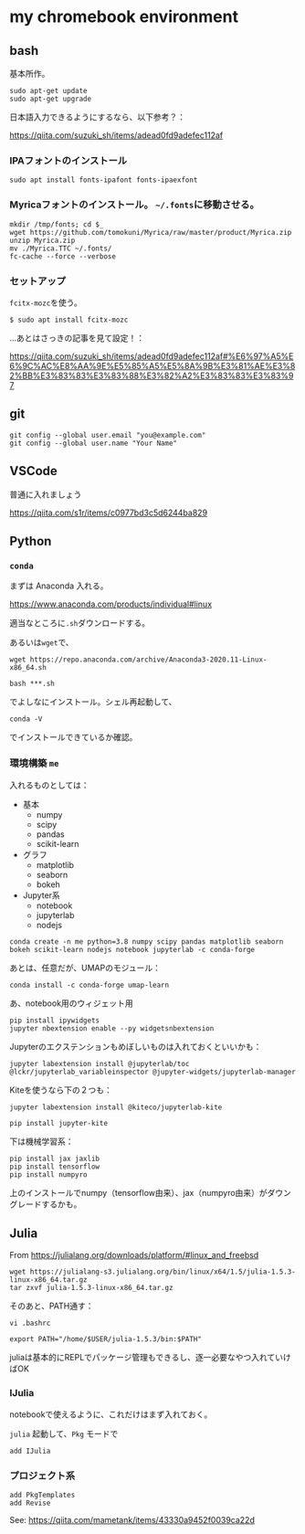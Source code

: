 # my chromebook environment

## bash

基本所作。

```
sudo apt-get update
sudo apt-get upgrade
```

日本語入力できるようにするなら、以下参考？：

https://qiita.com/suzuki_sh/items/adead0fd9adefec112af

### IPAフォントのインストール

```
sudo apt install fonts-ipafont fonts-ipaexfont
```

### Myricaフォントのインストール。 ``~/.fonts``に移動させる。

```
mkdir /tmp/fonts; cd $_
wget https://github.com/tomokuni/Myrica/raw/master/product/Myrica.zip
unzip Myrica.zip
mv ./Myrica.TTC ~/.fonts/
fc-cache --force --verbose
```

### セットアップ

``fcitx-mozc``を使う。

```
$ sudo apt install fcitx-mozc
```

…あとはさっきの記事を見て設定！：

https://qiita.com/suzuki_sh/items/adead0fd9adefec112af#%E6%97%A5%E6%9C%AC%E8%AA%9E%E5%85%A5%E5%8A%9B%E3%81%AE%E3%82%BB%E3%83%83%E3%83%88%E3%82%A2%E3%83%83%E3%83%97


## git

```
git config --global user.email "you@example.com"
git config --global user.name "Your Name"
```

## VSCode

普通に入れましょう

https://qiita.com/s1r/items/c0977bd3c5d6244ba829

## Python

### ``conda``

まずは Anaconda 入れる。

https://www.anaconda.com/products/individual#linux

適当なところに``.sh``ダウンロードする。

あるいは``wget``で、

```
wget https://repo.anaconda.com/archive/Anaconda3-2020.11-Linux-x86_64.sh
```

```
bash ***.sh
```

でよしなにインストール。シェル再起動して、

```
conda -V
```

でインストールできているか確認。

### 環境構築 ``me``

入れるものとしては：

- 基本
  - numpy
  - scipy
  - pandas
  - scikit-learn
- グラフ
  - matplotlib
  - seaborn
  - bokeh
- Jupyter系
  - notebook
  - jupyterlab
  - nodejs

```
conda create -n me python=3.8 numpy scipy pandas matplotlib seaborn bokeh scikit-learn nodejs notebook jupyterlab -c conda-forge
```

あとは、任意だが、UMAPのモジュール：

``conda install -c conda-forge umap-learn``


あ、notebook用のウィジェット用

```
pip install ipywidgets
jupyter nbextension enable --py widgetsnbextension
```


Jupyterのエクステンションもめぼしいものは入れておくといいかも：

``jupyter labextension install @jupyterlab/toc @lckr/jupyterlab_variableinspector @jupyter-widgets/jupyterlab-manager``


Kiteを使うなら下の２つも：

``jupyter labextension install @kiteco/jupyterlab-kite ``

``pip install jupyter-kite``



下は機械学習系：

```
pip install jax jaxlib
pip install tensorflow
pip install numpyro
```

上のインストールでnumpy（tensorflow由来）、jax（numpyro由来）がダウングレードするかも。


## Julia

From https://julialang.org/downloads/platform/#linux_and_freebsd

```
wget https://julialang-s3.julialang.org/bin/linux/x64/1.5/julia-1.5.3-linux-x86_64.tar.gz
tar zxvf julia-1.5.3-linux-x86_64.tar.gz
```

そのあと、PATH通す：

``vi .bashrc``

``
export PATH="/home/$USER/julia-1.5.3/bin:$PATH"
``

juliaは基本的にREPLでパッケージ管理もできるし、逐一必要なやつ入れていけばOK

### IJulia

notebookで使えるように、これだけはまず入れておく。

``julia`` 起動して、``Pkg`` モードで

```
add IJulia
```

### プロジェクト系

```
add PkgTemplates
add Revise
```

See: https://qiita.com/mametank/items/43330a9452f0039ca22d
